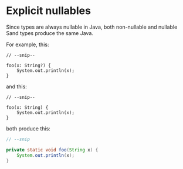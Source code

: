 # Explicit nullables

Since types are always nullable in Java, both non-nullable and nullable Sand types produce the same Java.

For example, this:

```sand
// --snip--

foo(x: String?) {
    System.out.println(x);
}
```

and this:

```sand
// --snip--

foo(x: String) {
    System.out.println(x);
}
```

both produce this:

```java
// --snip

private static void foo(String x) {
    System.out.println(x);
}
```
